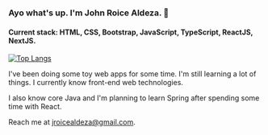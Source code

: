 ### Ayo what's up. I'm John Roice Aldeza. :boy:

#### Current stack: HTML, CSS, Bootstrap, JavaScript, TypeScript, ReactJS, NextJS. 

[![Top Langs](https://github-readme-stats.vercel.app/api/top-langs/?username=anuraghazra)](https://github.com/roiceee/github-readme-stats)

I've been doing some toy web apps for some time. I'm still learning a lot of things. I currently know front-end web technologies.

I also know core Java and I'm planning to learn Spring after spending some time with React.

Reach me at jroicealdeza@gmail.com.

<!---
roiceee/roiceee is a ✨ special ✨ repository because its `README.md` (this file) appears on your GitHub profile.
You can click the Preview link to take a look at your changes.
--->
